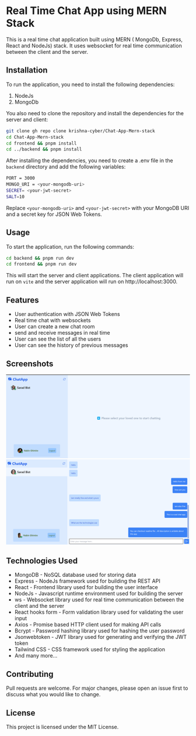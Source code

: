 # Real Time Chat App using MERN Stack

This is a real time chat application built using MERN ( MongoDb, Express, React and NodeJs) stack. It uses websocket for real time communication between the client and the server.

## Installation

To run the application, you need to install the following dependencies: <br>

1. NodeJs
2. MongoDb

You also need to clone the repository and install the dependencies for the server and client:

```bash
git clone gh repo clone krishna-cyber/Chat-App-Mern-stack
cd Chat-App-Mern-stack
cd frontend && pnpm install
cd ../backend && pnpm install
```

After installing the dependencies, you need to create a .env file in the `backend` directory and add the following variables:

```bash
PORT = 3000
MONGO_URI = <your-mongodb-uri>
SECRET= <your-jwt-secret>
SALT=10
```

Replace `<your-mongodb-uri>` and `<your-jwt-secret>` with your MongoDB URI and a secret key for JSON Web Tokens.

## Usage

To start the application, run the following commands:

```bash
cd backend && pnpm run dev
cd frontend && pnpm run dev
```

This will start the server and client applications. The client application will run on `vite` and the server application will run on http://localhost:3000.

## Features

- User authentication with JSON Web Tokens
- Real time chat with websockets
- User can create a new chat room
- send and receive messages in real time
- User can see the list of all the users
- User can see the history of previous messages

## Screenshots

 <img src="https://raw.githubusercontent.com/krishna-cyber/Chat-App-Mern-stack/main/Screenshots/Frontend.png">
    <img src="https://raw.githubusercontent.com/krishna-cyber/Chat-App-Mern-stack/main/Screenshots/chat.png">

## Technologies Used

- MongoDB - NoSQL database used for storing data
- Express - NodeJs framework used for building the REST API
- React - Frontend library used for building the user interface
- NodeJs - Javascript runtime environment used for building the server
- ws - Websocket library used for real time communication between the client and the server
- React hooks form - Form validation library used for validating the user input
- Axios - Promise based HTTP client used for making API calls
- Bcrypt - Password hashing library used for hashing the user password
- Jsonwebtoken - JWT library used for generating and verifying the JWT token
- Tailwind CSS - CSS framework used for styling the application
- And many more...

## Contributing

Pull requests are welcome. For major changes, please open an issue first to discuss what you would like to change.

## License

This project is licensed under the MIT License.
